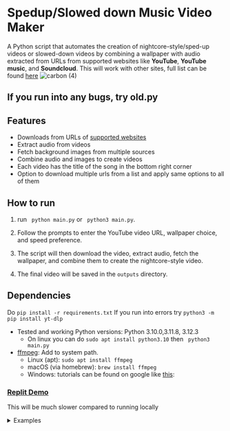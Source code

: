 
# Spedup/Slowed down Music Video Maker

A Python script that automates the creation of nightcore-style/sped-up videos or slowed-down videos by combining a wallpaper with audio extracted from URLs from supported websites like **YouTube**, **YouTube music**, and **Soundcloud**. This will work with other sites, full list can be found [here](https://github.com/yt-dlp/yt-dlp/blob/master/supportedsites.md)
![carbon (4)](https://github.com/sankeer28/Spedup-Slowed-MV/assets/112449287/eedec18e-1047-45ce-b32c-4b76bc8692aa)
## If you run into any bugs, try old.py
## Features

- Downloads from URLs of [supported websites](https://github.com/yt-dlp/yt-dlp/blob/master/supportedsites.md)
- Extract audio from videos
- Fetch background images from multiple sources
- Combine audio and images to create videos
- Each video has the title of the song in the bottom right corner
- Option to download multiple urls from a list and apply same options to all of them
## How to run
1. run ``` python main.py``` or ``` python3 main.py```.
2. Follow the prompts to enter the YouTube video URL, wallpaper choice, and speed preference.

3. The script will then download the video, extract audio, fetch the wallpaper, and combine them to create the nightcore-style video.

4. The final video will be saved in the `outputs` directory.

## Dependencies
Do  ```pip install -r requirements.txt``` If you run into errors try ```python3 -m pip install yt-dlp```
- Tested and working Python versions: Python 3.10.0,3.11.8, 3.12.3
  - On linux you can do ```sudo apt install python3.10``` then ``` python3 main.py```
- [ffmpeg](https://ffmpeg.org/): Add to system path. 
  - Linux (apt): 
  ```sudo apt install ffmpeg```
  - macOS (via homebrew): 
      ```brew install ffmpeg```
  - Windows: tutorials can be found on google like [this](https://www.wikihow.com/Install-FFmpeg-on-Windows): 


### [Replit Demo](https://replit.com/@SankeerthikanNi/Spedup-Slowed-MV)
This will be much slower compared to running locally
<details>
<summary>
Examples
</summary>

### Anime Slowed
https://github.com/sankeer28/Spedup-Slowed-MV/assets/112449287/22cac793-a34f-4453-9e81-9455060ac358

### Random Wallpaper Spedup
https://github.com/sankeer28/Spedup-Slowed-MV/assets/112449287/8f3a09bc-39cd-4f4f-980f-d2ad478c4d4f
### Pexels Query: City
https://github.com/sankeer28/Spedup-Slowed-MV/assets/112449287/956394c8-a519-4491-9e92-89409752e7e6


### Anime Spedup
https://github.com/sankeer28/Spedup-Slowed-MV/assets/112449287/f124f1a7-52ed-45db-88f0-7f0edf7a159a

https://github.com/sankeer28/Spedup-Slowed-MV/assets/112449287/9fd4c20c-1b03-4819-a5b3-8fdc4a67df2a

### Cat Spedup
https://github.com/sankeer28/Spedup-Slowed-MV/assets/112449287/070be00a-1ff8-4d46-9662-2a6df9a0b4b7



</details>
